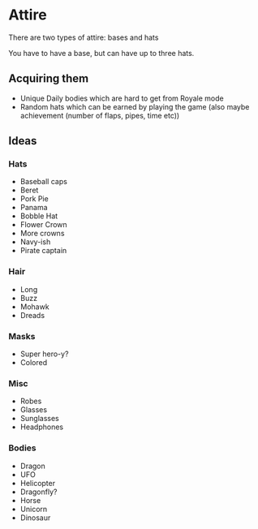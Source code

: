 # Attire

There are two types of attire: bases and hats

You have to have a base, but can have up to three hats.

## Acquiring them

-   Unique Daily bodies which are hard to get from Royale mode
-   Random hats which can be earned by playing the game (also maybe achievement (number of flaps, pipes, time etc))

## Ideas

### Hats

-   Baseball caps
-   Beret
-   Pork Pie
-   Panama
-   Bobble Hat
-   Flower Crown
-   More crowns
-   Navy-ish
-   Pirate captain

### Hair

-   Long
-   Buzz
-   Mohawk
-   Dreads

### Masks

-   Super hero-y?
-   Colored

### Misc

-   Robes
-   Glasses
-   Sunglasses
-   Headphones

### Bodies

-   Dragon
-   UFO
-   Helicopter
-   Dragonfly?
-   Horse
-   Unicorn
-   Dinosaur
